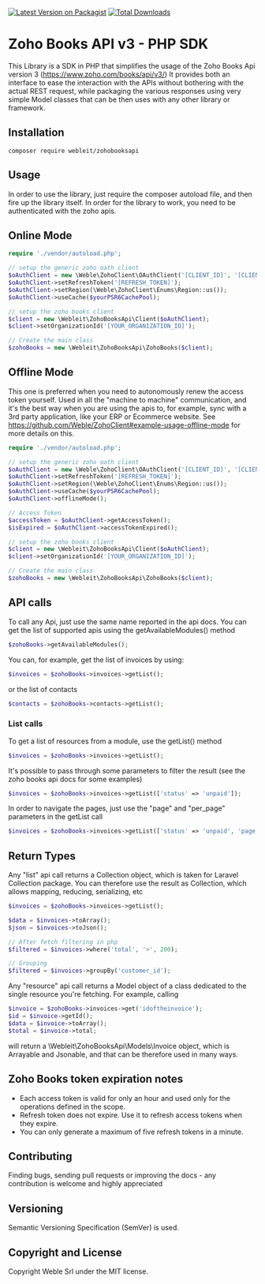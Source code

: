[![Latest Version on Packagist](https://img.shields.io/packagist/v/webleit/zohobooksapi.svg?style=flat-square)](https://packagist.org/packages/webleit/zohobooksapi)
[![Total Downloads](https://img.shields.io/packagist/dt/webleit/zohobooksapi.svg?style=flat-square)](https://packagist.org/packages/webleit/zohobooksapi)

# Zoho Books API v3 - PHP SDK

This Library is a SDK in PHP that simplifies the usage of the Zoho Books Api version 3 (https://www.zoho.com/books/api/v3/)
It provides both an interface to ease the interaction with the APIs without bothering with the actual REST request, while packaging the various responses using very simple Model classes that can be then uses with any other library or framework.

## Installation 

```
composer require webleit/zohobooksapi
```

## Usage

In order to use the library, just require the composer autoload file, and then fire up the library itself.
In order for the library to work, you need to be authenticated with the zoho apis.

## Online Mode

```php
require './vendor/autoload.php';

// setup the generic zoho oath client
$oAuthClient = new \Weble\ZohoClient\OAuthClient('[CLIENT_ID]', '[CLIENT_SECRET]');
$oAuthClient->setRefreshToken('[REFRESH_TOKEN]');
$oAuthClient->setRegion(\Weble\ZohoClient\Enums\Region::us());
$oAuthClient->useCache($yourPSR6CachePool);

// setup the zoho books client
$client = new \Webleit\ZohoBooksApi\Client($oAuthClient);
$client->setOrganizationId('[YOUR_ORGANIZATION_ID]');

// Create the main class
$zohoBooks = new \Webleit\ZohoBooksApi\ZohoBooks($client);
```

## Offline Mode

This one is preferred when you need to autonomously renew the access token yourself. Used in all the "machine to machine" communication, and it's the best way when you are using the apis to, for example, sync with a 3rd party application, like your ERP or Ecommerce website. See https://github.com/Weble/ZohoClient#example-usage-offline-mode for more details on this. 

```php
require './vendor/autoload.php';

// setup the generic zoho oath client
$oAuthClient = new \Weble\ZohoClient\OAuthClient('[CLIENT_ID]', '[CLIENT_SECRET]');
$oAuthClient->setRefreshToken('[REFRESH_TOKEN]');
$oAuthClient->setRegion(\Weble\ZohoClient\Enums\Region::us());
$oAuthClient->useCache($yourPSR6CachePool);
$oAuthClient->offlineMode();

// Access Token
$accessToken = $oAuthClient->getAccessToken();
$isExpired = $oAuthClient->accessTokenExpired();

// setup the zoho books client
$client = new \Webleit\ZohoBooksApi\Client($oAuthClient);
$client->setOrganizationId('[YOUR_ORGANIZATION_ID]');

// Create the main class
$zohoBooks = new \Webleit\ZohoBooksApi\ZohoBooks($client);
```

## API calls

To call any Api, just use the same name reported in the api docs.
You can get the list of supported apis using the getAvailableModules() method

```php
$zohoBooks->getAvailableModules();
```

You can, for example, get the list of invoices by using:

```php
$invoices = $zohoBooks->invoices->getList();
```

or the list of contacts

```php
$contacts = $zohoBooks->contacts->getList();
```

### List calls

To get a list of resources from a module, use the getList() method

```php
$invoices = $zohoBooks->invoices->getList();
```

It's possible to pass through some parameters to filter the result (see the zoho books api docs for some examples)

```php
$invoices = $zohoBooks->invoices->getList(['status' => 'unpaid']);
```

In order to navigate the pages, just use the "page" and "per_page" parameters in the getList call

```php
$invoices = $zohoBooks->invoices->getList(['status' => 'unpaid', 'page' => 3, 'per_page' => 200]);
```


## Return Types

Any "list" api call returns a Collection object, which is taken for Laravel Collection package.
You can therefore use the result as Collection, which allows mapping, reducing, serializing, etc

```php
$invoices = $zohoBooks->invoices->getList();

$data = $invoices->toArray();
$json = $invoices->toJson();

// After fetch filtering in php
$filtered = $invoices->where('total', '>', 200);

// Grouping
$filtered = $invoices->groupBy('customer_id');

```

Any "resource" api call returns a Model object of a class dedicated to the single resource you're fetching.
For example, calling

```php
$invoice = $zohoBooks->invoices->get('idoftheinvoice');
$id = $invoice->getId();
$data = $invoice->toArray();
$total = $invoice->total;

```

will return a \Webleit\ZohoBooksApi\Models\Invoice object, which is Arrayable and Jsonable, and that can be therefore used in many ways.

## Zoho Books token expiration notes
* Each access token is valid for only an hour and used only for the operations defined in the scope.
* Refresh token does not expire. Use it to refresh access tokens when they expire.
* You can only generate a maximum of five refresh tokens in a minute.

## Contributing

Finding bugs, sending pull requests or improving the docs - any contribution is welcome and highly appreciated

## Versioning

Semantic Versioning Specification (SemVer) is used.

## Copyright and License

Copyright Weble Srl under the MIT license.
